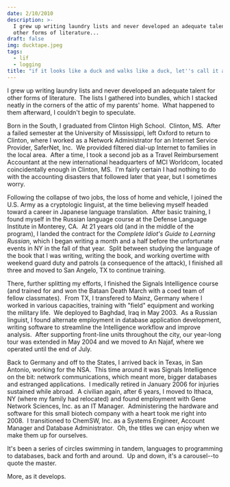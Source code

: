 ```yaml
---
date: 2/10/2010
description: >-
  I grew up writing laundry lists and never developed an adequate talent for
  other forms of literature...
draft: false
img: ducktape.jpeg
tags:
  - lïf
  - logging
title: "if it looks like a duck and walks like a duck, let''s call it a moose"
---
```


I grew up writing laundry lists and never developed an adequate talent for other forms of literature.  The lists I gathered into bundles, which I stacked neatly in the corners of the attic of my parents' home.  What happened to them afterward, I couldn't begin to speculate.

Born in the South, I graduated from Clinton High School.  Clinton, MS.  After a failed semester at the University of Mississippi, left Oxford to return to Clinton, where I worked as a Network Administrator for an Internet Service Provider, SaferNet, Inc.  We provided filtered dial-up Internet to families in the local area.  After a time, I took a second job as a Travel Reimbursement Accountant at the new international headquarters of MCI Worldcom, located coincidentally enough in Clinton, MS.  I'm fairly certain I had nothing to do with the accounting disasters that followed later that year, but I sometimes worry.

Following the collapse of two jobs, the loss of home and vehicle, I joined the U.S. Army as a cryptologic linguist, at the time believing myself headed toward a career in Japanese language translation.  After basic training, I found myself in the Russian language course at the Defense Language Institute in Monterey, CA.  At 21 years old (and in the middle of the program), I landed the contract for the *Complete Idiot's Guide to Learning Russian*, which I began writing a month and a half before the unfortunate events in NY in the fall of that year.  Split between studying the language of the book that I was writing, writing the book, and working overtime with weekend guard duty and patrols (a consequence of the attack), I finished all three and moved to San Angelo, TX to continue training.

There, further splitting my efforts, I finished the Signals Intelligence course (and trained for and won the Bataan Death March with a coed team of fellow classmates).  From TX, I transfered to Mainz, Germany where I worked in various capacities, training with "field" equipment and working the military life.  We deployed to Baghdad, Iraq in May 2003.  As a Russian linguist, I found alternate employment in database application development, writing software to streamline the Intelligence workflow and improve analysis.  After supporting front-line units throughout the city, our year-long tour was extended in May 2004 and we moved to An Najaf, where we operated until the end of July.

Back to Germany and off to the States, I arrived back in Texas, in San Antonio, working for the NSA.  This time around it was Signals Intelligence on the bit: network communications, which meant more, bigger databases and estranged applications.  I medically retired in January 2006 for injuries sustained while abroad.  A civilian again, after 6 years, I moved to Ithaca, NY (where my family had relocated) and found employment with Gene Network Sciences, Inc. as an IT Manager.  Administering the hardware and software for this small biotech company with a heart took me right into 2008.  I transitioned to ChemSW, Inc. as a Systems Engineer, Account Manager and Database Administrator.  Oh, the titles we can enjoy when we make them up for ourselves.

It's been a series of circles swimming in tandem, languages to programming to databases, back and forth and around.  Up and down, it's a carousel--to quote the master.

More, as it develops.

